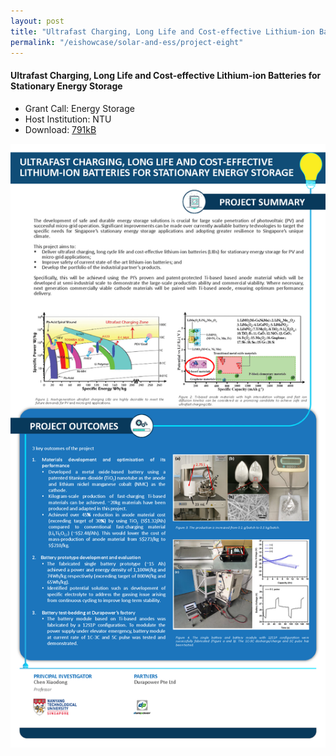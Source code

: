```yaml
---
layout: post
title: "Ultrafast Charging, Long Life and Cost-effective Lithium-ion Batteries for Stationary Energy Storage"
permalink: "/eishowcase/solar-and-ess/project-eight"
---
```

#### Ultrafast Charging, Long Life and Cost-effective Lithium-ion Batteries for Stationary Energy Storage
* Grant Call: Energy Storage
* Host Institution: NTU
* Download: [791kB](/files/showcase/solar_ess_08.pdf)

![Ultrafast Charging, Long Life and Cost-effective Lithium-ion Batteries for Stationary Energy Storage](/images/showcase/solar_ess_08.png)
